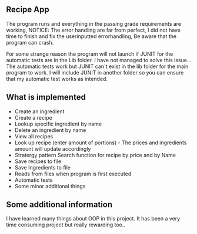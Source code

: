 ## Recipe App

The program runs and everything in the passing grade requirements are working,
NOTICE: The error handling are far from perfect, I did not have time to finish and fix the userinputted errorhandling, Be aware that the program can crash.

For some strange reason the program will not launch if JUNIT for the automatic tests are in the Lib folder. I have not managed to solve this issue...
The automatic tests work but JUNIT can´t exist in the lib folder for the main program to work.
I will include JUNIT in another folder so you can ensure that my automatic test works as intended.

## What is implemented

- Create an ingredient
- Create a recipe
- Lookup specific ingredient by name
- Delete an ingredient by name
- View all recipes
- Look up recipe (enter amount of portions) - The prices and ingredients amount will update accordingly
- Stratergy pattern Search function for recipe by price and by Name
- Save recipes to file
- Save Ingredients to file
- Reads from files when program is first executed
- Automatic tests
- Some minor additional things

## Some additional information
I have learned many things about OOP in this project. It has been a very time consuming project but really rewarding too..




